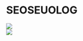 # SEOSEUOLOG

<a href="https://seoseuo.github.io/SEOSEUOLOG/"><img
            src="https://img.shields.io/badge/WEBSITE-39477F?style=for-the-badge&logo=Realm&logoColor=black" /></a><br>
 <a href="https://chivalrous-saffron-326.notion.site/SEOSEUOLOG-dff9d014ee2547588cabadc529ebbcba"><img src="https://img.shields.io/badge/DETAIL BIO-E6E6E6?style=for-the-badge&logo=notion&logoColor=black" /></a>
